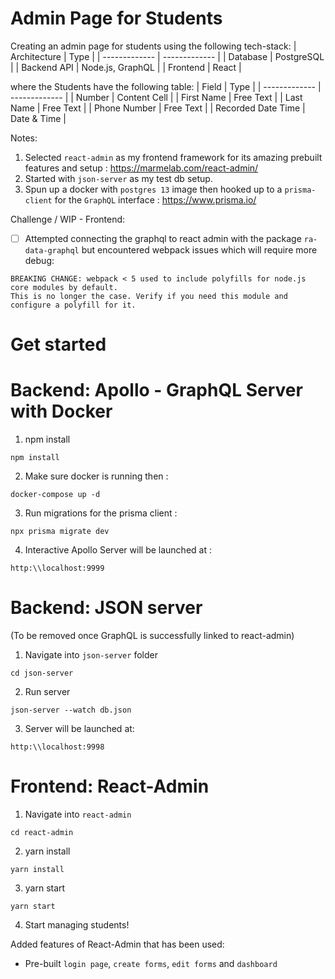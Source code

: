 # Admin Page for Students
Creating an admin page for students using the following tech-stack:
| Architecture | Type |
| ------------- | ------------- |
| Database  | PostgreSQL |
| Backend API  | Node.js, GraphQL |
| Frontend  | React |

where the Students have the following table:
| Field  | Type |
| ------------- | ------------- |
| Number | Content Cell  |
| First Name  | Free Text  |
| Last Name  | Free Text  |
| Phone Number  | Free Text  |
| Recorded Date Time | Date & Time  |

Notes:
1. Selected `react-admin` as my frontend framework for its amazing prebuilt features and setup : https://marmelab.com/react-admin/
2. Started with `json-server` as my test db setup.
3. Spun up a docker with `postgres 13` image then hooked up to a `prisma-client` for the `GraphQL` interface : https://www.prisma.io/

Challenge / WIP - 
Frontend:
- [ ] Attempted connecting the graphql to react admin with the package `ra-data-graphql` but encountered webpack issues which will require more debug:
```
BREAKING CHANGE: webpack < 5 used to include polyfills for node.js core modules by default.
This is no longer the case. Verify if you need this module and configure a polyfill for it.
```

# Get started
# Backend: Apollo - GraphQL Server with Docker
1. npm install
```
npm install
```
2. Make sure docker is running then :
```
docker-compose up -d
```
3. Run migrations for the prisma client :
```
npx prisma migrate dev
```
4. Interactive Apollo Server will be launched at :
```
http:\\localhost:9999
```

# Backend: JSON server 
(To be removed once GraphQL is successfully linked to react-admin)
1. Navigate into `json-server` folder
```
cd json-server
```
2. Run server
```
json-server --watch db.json
```
3. Server will be launched at:
```
http:\\localhost:9998
```

# Frontend: React-Admin 
1. Navigate into `react-admin`
```
cd react-admin
```
2. yarn install
```
yarn install
```
3. yarn start
```
yarn start
```
4. Start managing students!

Added features of React-Admin that has been used:
- Pre-built `login page`, `create forms`, `edit forms` and `dashboard` 
